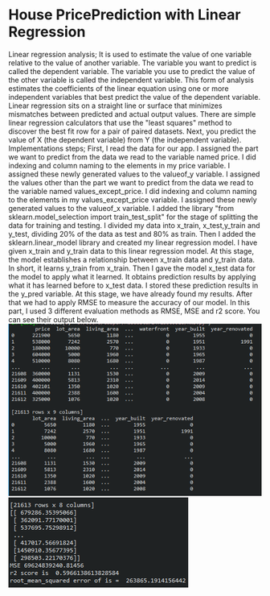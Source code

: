 # House PricePrediction with Linear Regression

Linear regression analysis;
It is used to estimate the value of one variable relative to the value of 
another variable. The variable you want to predict is called the 
dependent variable. The variable you use to predict the value of the 
other variable is called the independent variable. This form of 
analysis estimates the coefficients of the linear equation using one or 
more independent variables that best predict the value of the 
dependent variable. Linear regression sits on a straight line or surface 
that minimizes mismatches between predicted and actual output 
values. There are simple linear regression calculators that use the 
"least squares" method to discover the best fit row for a pair of 
paired datasets. Next, you predict the value of X (the dependent 
variable) from Y (the independent variable).
Implementations steps;
First, I read the data for our app.
I assigned the part we want to predict from the data we read to the 
variable named price.
I did indexing and column naming to the elements in my price 
variable.
I assigned these newly generated values to the valueof_y variable.
I assigned the values other than the part we want to predict from the 
data we read to the variable named values_except_price.
I did indexing and column naming to the elements in my 
values_except_price variable.
I assigned these newly generated values to the valueof_x variable.
I added the library "from sklearn.model_selection import 
train_test_split" for the stage of splitting the data for training and 
testing.
I divided my data into x_train, x_test,y_train and y_test, dividing 20% 
of the data as test and 80% as train.
Then I added the sklearn.linear_model library and created my linear 
regression model. I have given x_train and y_train data to this linear 
regression model. At this stage, the model establishes a relationship 
between x_train data and y_train data. In short, it learns y_train from 
x_train. Then I gave the model x_test data for the model to apply 
what it learned. It obtains prediction results by applying what it has 
learned before to x_test data. I stored these prediction results in the 
y_pred variable. At this stage, we have already found my results. 
After that we had to apply RMSE to measure the accuracy of our 
model. In this part, I used 3 different evaluation methods as RMSE, 
MSE and r2 score. You can see their output below.
![UML](https://github.com/isinsuarici/HousePricePredictionwithLR/blob/master/img/output1.png)
![UML](https://github.com/isinsuarici/HousePricePredictionwithLR/blob/master/img/output2.png)
